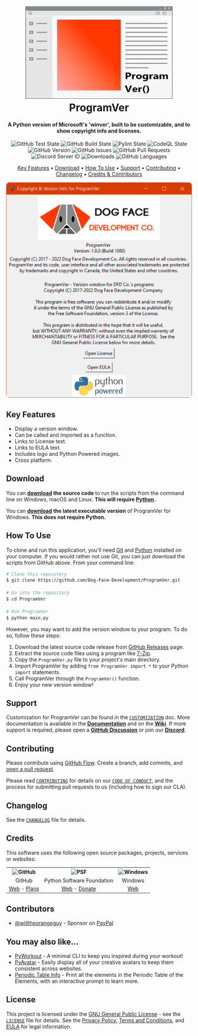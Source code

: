 <!-- Logo -->
<h1 align="center">
  <img src="https://github.com/Dog-Face-Development/ProgramVer/blob/master/docs/images/logo.png" height="250px" width="400px" alt="ProgramVer">
  <br>
  ProgramVer
  <br>
</h1>

<!-- Copy -->
<h4 align="center">A Python version of Microsoft's 'winver', built to be customizable, and to show copyright info and licenses.</h4>

<!-- Badges -->
<div align="center">
  <!-- Stability -->
  <img alt="GitHub Test State" src="https://github.com/Dog-Face-Development/ProgramVer/actions/workflows/test.yml/badge.svg">
  <!-- Stability -->
  <img alt="GitHub Build State" src="https://github.com/Dog-Face-Development/ProgramVer/actions/workflows/build.yml/badge.svg">
  <!-- Stability -->
  <img alt="Pylint State" src="https://github.com/Dog-Face-Development/ProgramVer/actions/workflows/pylint.yml/badge.svg">
  <!-- CodeQL -->
  <img alt="CodeQL State" src="https://github.com/Dog-Face-Development/ProgramVer/actions/workflows/codeql-analysis.yml/badge.svg">
  <!-- Version -->
  <img alt="GitHub Version" src="https://img.shields.io/github/v/release/Dog-Face-Development/ProgramVer?include_prereleases">
  <!-- Issues -->
  <img alt="GitHub Issues" src="https://img.shields.io/github/issues/Dog-Face-Development/ProgramVer">
  <!-- Pull Requests -->
  <img alt="GitHub Pull Requests" src="https://img.shields.io/github/issues-pr/Dog-Face-Development/ProgramVer">
  <!-- Discord -->
  <img alt="Discord Server ID" src="https://img.shields.io/discord/1016437709247619092">
  <!-- Downloads -->
  <img alt="Downloads" src="https://img.shields.io/github/downloads/Dog-Face-Development/ProgramVer/total">
  <!-- Language Count -->
  <img alt="GitHub Languages" src="https://img.shields.io/github/languages/count/Dog-Face-Development/ProgramVer">
</div>

<!-- Navigation -->
<p align="center">
  <a href="#key-features">Key Features</a> •
  <a href="#download">Download</a> •
  <a href="#how-to-use">How To Use</a> •
  <a href="#support">Support</a> •
  <a href="#contributing">Contributing</a> •
  <a href="#changelog">Changelog</a> •
  <a href="#credits">Credits & Contributors</a>
</p>

<!-- Screenshot(s) -->
<div align="center">
    <img alt="Main image" src="https://github.com/Dog-Face-Development/ProgramVer/blob/master/docs/images/welcome.png">
</div>

## Key Features

* Display a version window.
* Can be called and imported as a function.
* Links to License text.
* Links to EULA text.
* Includes logo and Python Powered images.
* Cross platform.

## Download

You can **[download](https://github.com/Dog-Face-Development/ProgramVer/releases/latest) the source code** to run the scripts from the command line on Windows, macOS and Linux. **This will require [Python](https://www.python.org/downloads/).**

You can **[download](https://github.com/Dog-Face-Development/ProgramVer/releases/latest) the latest executable version** of ProgramVer for Windows. **This does not require Python.**

## How To Use

To clone and run this application, you'll need [Git](https://git-scm.com/downloads) and [Python](https://www.python.org/downloads/) installed on your computer. If you would rather not use Git, you can just download the scripts from GitHub above. From your command line:

```bash
# Clone this repository
$ git clone https://github.com/Dog-Face-Development/ProgramVer.git

# Go into the repository
$ cd ProgramVer

# Run ProgramVer
$ python main.py
```

However, you may want to add the version window to your program. To do so, follow these steps:

1. Download the latest source code release from [GitHub Releases](https://github.com/Dog-Face-Development/ProgramVer/releases/latest) page.
2. Extract the source code files using a program like [7-Zip](https://www.7-zip.org/).
3. Copy the `ProgramVer.py` file to your project's main directory.
4. Import ProgramVer by adding `from ProgramVer import *` to your Python `import` statements.
5. Call ProgramVer through the `ProgramVer()` function.
6. Enjoy your new version window!

## Support

Customization for ProgramVer can be found in the [`CUSTOMIZATION`](https://github.com/Dog-Face-Development/ProgramVer/blob/master/docs/CUSTOMIZATION.md) doc. More documentation is available in the **[Documentation](https://github.com/Dog-Face-Development/ProgramVer/tree/master/docs)** and on the **[Wiki](https://github.com/Dog-Face-Development/ProgramVer/wiki)**. If more support is required, please open a **[GitHub Discussion](https://github.com/Dog-Face-Development/ProgramVer/discussions)** or join our **[Discord](https://discord.gg/x3G8adwVUe)**.

## Contributing

Please contribute using [GitHub Flow](https://guides.github.com/introduction/flow). Create a branch, add commits, and [open a pull request](https://github.com/Dog-Face-Development/ProgramVer/compare).

Please read [`CONTRIBUTING`](CONTRIBUTING.md) for details on our [`CODE OF CONDUCT`](CODE_OF_CONDUCT.md), and the process for submitting pull requests to us (including how to sign our CLA).

## Changelog

See the [`CHANGELOG`](CHANGELOG.md) file for details.

## Credits

This software uses the following open source packages, projects, services or websites:

<!-- Credits Table -->
<table>
  <tr>
    <th align="center"><img src="https://applets.imgix.net/https%3A%2F%2Fassets.ifttt.com%2Fimages%2Fchannels%2F2107379463%2Ficons%2Fmonochrome_large.png?w=240&h=240&s=8a19bbc158996d098e2fb18310ba7f33" width="150" height="150" alt="GitHub"/></th>
    <th align="center"><img src="https://upload.wikimedia.org/wikipedia/commons/thumb/c/c3/Python-logo-notext.svg/182px-Python-logo-notext.svg.png" width="150" height="150" alt="PSF"/></th>
    <th align="center"><img src="https://upload.wikimedia.org/wikipedia/commons/thumb/8/87/Windows_logo_-_2021.svg/768px-Windows_logo_-_2021.svg.png" width="150" height="150" alt="Windows"/></th>
  </tr>
  <tr>
    <td align="center">GitHub</td>
    <td align="center">Python Software Foundation</td>
    <td align="center">Windows</td>
  </tr>
  <tr>
    <td align="center"><a href="https://github.com/">Web</a> - <a href="https://github.com/pricing">Plans</a></td>
    <td align="center"><a href="https://www.python.org/">Web</a> - <a href="https://psfmember.org/civicrm/contribute/transact?reset=1&id=2">Donate</a></td>
    <td align="center"><a href="https://www.microsoft.com/en-ca/windows">Web</a></td>
  </tr>
</table>

## Contributors

* [@willtheorangeguy](https://github.com/willtheorangeguy) - Sponsor on [PayPal](https://paypal.me/wvdg44?country.x=CA&locale.x=en_US)

## You may also like...

* [PyWorkout](https://github.com/Dog-Face-Development/PyWorkout) - A minimal CLI to keep you inspired during your workout!
* [PyAvatar](https://github.com/Dog-Face-Development/PyAvatar) - Easily display all of your creative avatars to keep them consistent across websites.
* [Periodic Table Info](https://github.com/Dog-Face-Development/Periodic-Table-Info) - Print all the elements in the Periodic Table of the Elements, with an interactive prompt to learn more.

## License

This project is licensed under the [GNU General Public License](https://www.gnu.org/licenses/gpl-3.0.en.html) - see the [`LICENSE`](LICENSE.md) file for details. See the [Privacy Policy](https://github.com/Dog-Face-Development/ProgramVer/blob/master/docs/legal/PRIVACY.md), [Terms and Conditions](https://github.com/Dog-Face-Development/ProgramVer/blob/master/docs/legal/TERMS.md), and [EULA](https://github.com/Dog-Face-Development/ProgramVer/blob/master/docs/legal/EULA.md) for legal information.
